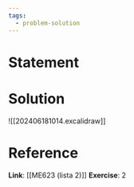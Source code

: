 ```yaml
---
tags:
  - problem-solution
---
```

# Statement 


# Solution
![[202406181014.excalidraw]]

# Reference
**Link**: [[ME623 (lista 2)]]
**Exercise**: 2
